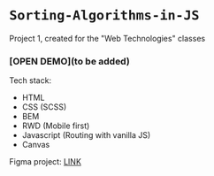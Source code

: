 # `Sorting-Algorithms-in-JS`

Project 1, created for the "Web Technologies" classes

### [OPEN DEMO](to be added)

Tech stack:
- HTML
- CSS (SCSS)
- BEM
- RWD (Mobile first)
- Javascript (Routing with vanilla JS)
- Canvas

Figma project: [LINK](https://www.figma.com/file/UXaEkoDvMQ0vMi6siSpnw9/Sorting-Algorithms-in-JS-Official?node-id=33%3A945)
